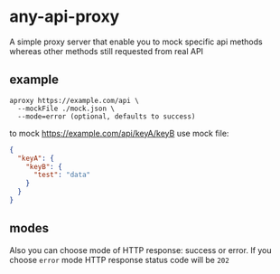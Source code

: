 # any-api-proxy
A simple proxy server that enable you to mock specific api methods
whereas other methods still requested from real API

## example

```
aproxy https://example.com/api \
  --mockFile ./mock.json \
  --mode=error (optional, defaults to success)              
```

to mock https://example.com/api/keyA/keyB use mock file:
```json
{
  "keyA": {
    "keyB": {
      "test": "data"
    }
  }
}
```

## modes
Also you can choose mode of HTTP response: success or error. If you choose `error` mode HTTP response status code will be `202`
